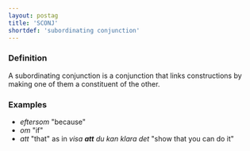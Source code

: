 ```yaml
---
layout: postag
title: 'SCONJ'
shortdef: 'subordinating conjunction'
---
```


### Definition

A subordinating conjunction is a conjunction that links constructions
by making one of them a constituent of the other.

### Examples

- _eftersom_ "because"
- _om_ "if"
- _att_ "that" as in _visa <b>att</b> du kan klara det_ "show that you can do it"
<!-- Interlanguage links updated Po 6. listopadu 2023, 21:41:30 CET -->
